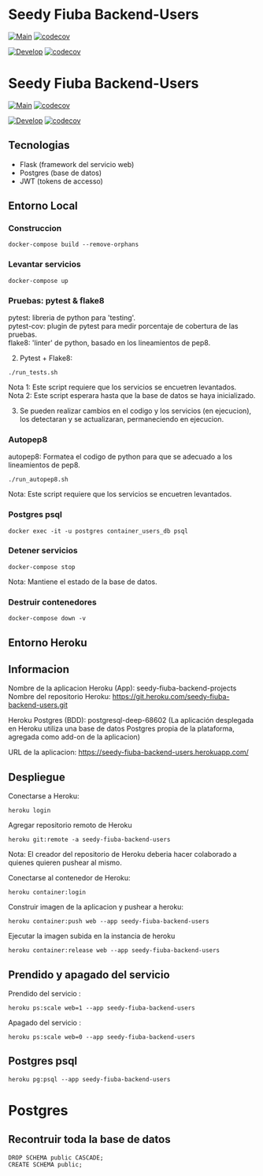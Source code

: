 # Seedy Fiuba Backend-Users
[![Main](https://github.com/Seedy-Fiuba-Grupo-5/Backend-users/actions/workflows/main.yml/badge.svg?branch=main)](https://github.com/Seedy-Fiuba-Grupo-5/Backend-users/actions/workflows/main.yml)
[![codecov](https://codecov.io/gh/Seedy-Fiuba-Grupo-5/Backend-users/branch/main/graph/badge.svg)](https://codecov.io/gh/Seedy-Fiuba-Grupo-5/Backend-users/branch/main)

[![Develop](https://github.com/Seedy-Fiuba-Grupo-5/Backend-users/actions/workflows/develop.yml/badge.svg?branch=develop)](https://github.com/Seedy-Fiuba-Grupo-5/Backend-users/actions/workflows/develop.yml)
[![codecov](https://codecov.io/gh/Seedy-Fiuba-Grupo-5/Backend-users/branch/develop/graph/badge.svg)](https://codecov.io/gh/Seedy-Fiuba-Grupo-5/Backend-users/branch/develop)

# Seedy Fiuba Backend-Users
[![Main](https://github.com/Seedy-Fiuba-Grupo-5/Backend-users/actions/workflows/main.yml/badge.svg?branch=main)](https://github.com/Seedy-Fiuba-Grupo-5/Backend-users/actions/workflows/main.yml)
[![codecov](https://codecov.io/gh/Seedy-Fiuba-Grupo-5/Backend-users/branch/main/graph/badge.svg)](https://codecov.io/gh/Seedy-Fiuba-Grupo-5/Backend-users/branch/main)

[![Develop](https://github.com/Seedy-Fiuba-Grupo-5/Backend-users/actions/workflows/develop.yml/badge.svg?branch=develop)](https://github.com/Seedy-Fiuba-Grupo-5/Backend-users/actions/workflows/develop.yml)
[![codecov](https://codecov.io/gh/Seedy-Fiuba-Grupo-5/Backend-users/branch/develop/graph/badge.svg)](https://codecov.io/gh/Seedy-Fiuba-Grupo-5/Backend-users/branch/develop)

## Tecnologias
- Flask (framework del servicio web)
- Postgres (base de datos)
- JWT (tokens de accesso)

## Entorno Local

### Construccion
```
docker-compose build --remove-orphans
```

### Levantar servicios
```
docker-compose up
```

### Pruebas: pytest & flake8
pytest: libreria de python para 'testing'.  
pytest-cov: plugin de pytest para medir porcentaje de cobertura de las pruebas.  
flake8: 'linter' de python, basado en los lineamientos de pep8.  
  
2) Pytest + Flake8:
```
./run_tests.sh
```
Nota 1: Este script requiere que los servicios se encuetren levantados.  
Nota 2: Este script esperara hasta que la base de datos se haya inicializado.  
  
3) Se pueden realizar cambios en el codigo y los servicios (en ejecucion), los detectaran y se actualizaran, permaneciendo en ejecucion.  

### Autopep8
autopep8: Formatea el codigo de python para que se adecuado a los
lineamientos de pep8.  
```
./run_autopep8.sh
```
Nota: Este script requiere que los servicios se encuetren levantados.  

### Postgres psql
```
docker exec -it -u postgres container_users_db psql
```

### Detener servicios  
```
docker-compose stop
```
Nota: Mantiene el estado de la base de datos.  

### Destruir contenedores
```
docker-compose down -v
```
  
## Entorno Heroku
## Informacion
Nombre de la aplicacion Heroku (App): seedy-fiuba-backend-projects
Nombre del repositorio Heroku: https://git.heroku.com/seedy-fiuba-backend-users.git  
  
Heroku Postgres (BDD): postgresql-deep-68602
(La aplicación desplegada en Heroku utiliza una base de datos Postgres propia de 
la plataforma, agregada como add-on de la aplicacion)  
  
URL de la aplicacion: https://seedy-fiuba-backend-users.herokuapp.com/  

## Despliegue
Conectarse a Heroku:
```
heroku login
```
  
Agregar repositorio remoto de Heroku
```
heroku git:remote -a seedy-fiuba-backend-users
```
Nota: El creador del repositorio de Heroku deberia hacer colaborado a quienes quieren pushear al mismo.  
  
Conectarse al contenedor de Heroku:
```
heroku container:login
```
  
Construir imagen de la aplicacion y pushear a heroku:
```
heroku container:push web --app seedy-fiuba-backend-users
```
  
Ejecutar la imagen subida en la instancia de heroku
```
heroku container:release web --app seedy-fiuba-backend-users
```

## Prendido y apagado del servicio
Prendido del servicio :
```
heroku ps:scale web=1 --app seedy-fiuba-backend-users
```

Apagado del servicio :
```
heroku ps:scale web=0 --app seedy-fiuba-backend-users
```

## Postgres psql
```
heroku pg:psql --app seedy-fiuba-backend-users
```

# Postgres 
## Recontruir toda la base de datos
```
DROP SCHEMA public CASCADE;
CREATE SCHEMA public;
```